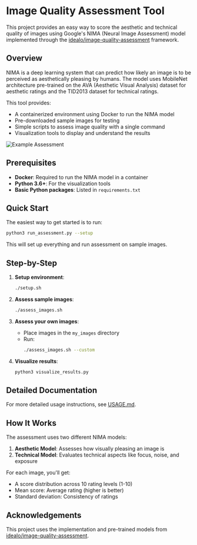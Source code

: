 # Image Quality Assessment Tool

This project provides an easy way to score the aesthetic and technical quality of images using Google's NIMA (Neural Image Assessment) model implemented through the [idealo/image-quality-assessment](https://github.com/idealo/image-quality-assessment) framework.

## Overview

NIMA is a deep learning system that can predict how likely an image is to be perceived as aesthetically pleasing by humans. The model uses MobileNet architecture pre-trained on the AVA (Aesthetic Visual Analysis) dataset for aesthetic ratings and the TID2013 dataset for technical ratings.

This tool provides:
- A containerized environment using Docker to run the NIMA model
- Pre-downloaded sample images for testing
- Simple scripts to assess image quality with a single command
- Visualization tools to display and understand the results

![Example Assessment](https://github.com/idealo/image-quality-assessment/raw/master/readme_figures/images_aesthetic/aesthetic1.jpg_aesthetic.svg)

## Prerequisites

- **Docker**: Required to run the NIMA model in a container
- **Python 3.6+**: For the visualization tools
- **Basic Python packages**: Listed in `requirements.txt`

## Quick Start

The easiest way to get started is to run:

```bash
python3 run_assessment.py --setup
```

This will set up everything and run assessment on sample images.

## Step-by-Step

1. **Setup environment**:
   ```bash
   ./setup.sh
   ```

2. **Assess sample images**:
   ```bash
   ./assess_images.sh
   ```

3. **Assess your own images**:
   - Place images in the `my_images` directory
   - Run:
     ```bash
     ./assess_images.sh --custom
     ```

4. **Visualize results**:
   ```bash
   python3 visualize_results.py
   ```

## Detailed Documentation

For more detailed usage instructions, see [USAGE.md](USAGE.md).

## How It Works

The assessment uses two different NIMA models:

1. **Aesthetic Model**: Assesses how visually pleasing an image is
2. **Technical Model**: Evaluates technical aspects like focus, noise, and exposure

For each image, you'll get:
- A score distribution across 10 rating levels (1-10)
- Mean score: Average rating (higher is better)
- Standard deviation: Consistency of ratings

## Acknowledgements

This project uses the implementation and pre-trained models from [idealo/image-quality-assessment](https://github.com/idealo/image-quality-assessment).